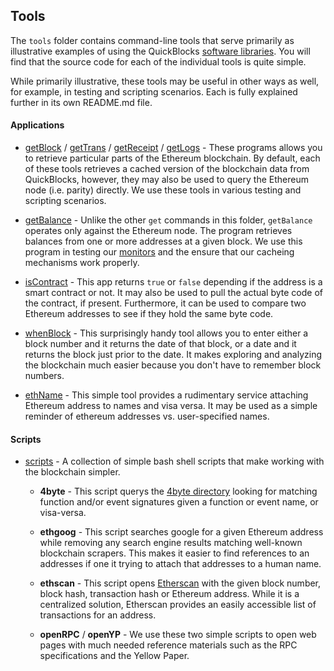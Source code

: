 ## Tools

The `tools` folder contains command-line tools that serve primarily as illustrative examples of using the QuickBlocks [software libraries](../libs). You will find that the source code for each of the individual tools is quite simple.

While primarily illustrative, these tools may be useful in other ways as well, for example, in testing and scripting scenarios. Each is fully explained further in its own README.md file.

#### Applications

+ [getBlock](getBlock) / [getTrans](getTrans) / [getReceipt](getReceipt) / [getLogs](getLogs) - These programs allows you to retrieve particular parts of the Ethereum blockchain. By default, each of these tools retrieves a cached version of the blockchain data from QuickBlocks, however, they may also be used to query the Ethereum node (i.e. parity) directly. We use these tools in various testing and scripting scenarios.

+ [getBalance](getBalance) - Unlike the other `get` commands in this folder, `getBalance` operates only against the Ethereum node. The program retrieves balances from one or more addresses at a given block. We use this program in testing our [monitors](../monitors) and the ensure that our cacheing mechanisms work properly.

+ [isContract](isContract) - This app returns `true` or `false` depending if the address is a smart contract or not. It may also be used to pull the actual byte code of the contract, if present. Furthermore, it can be used to compare two Ethereum addresses to see if they hold the same byte code.

+ [whenBlock](whenBlock) - This surprisingly handy tool allows you to enter either a block number and it returns the date of that block, or a date and it returns the block just prior to the date. It makes exploring and analyzing the blockchain much easier because you don't have to remember block numbers.

+ [ethName](ethName) - This simple tool provides a rudimentary service attaching Ethereum address to names and visa versa. It may be used as a simple reminder of ethereum addresses vs. user-specified names.

#### Scripts

+ [scripts](scripts) - A collection of simple bash shell scripts that make working with the blockchain simpler.

    - **4byte** - This script querys the [4byte directory](https://www.4byte.directory/) looking for matching function and/or event signatures given a function or event name, or visa-versa.

    - **ethgoog** - This script searches google for a given Ethereum address while removing any search engine results matching well-known blockchain scrapers. This makes it easier to find references to an addresses if one it trying to attach that addresses to a human name.

    - **ethscan** - This script opens [Etherscan](http://etherscan.io) with the given block number, block hash, transaction hash or Ethereum address. While it is a centralized solution, Etherscan provides an easily accessible list of transactions for an address.

    - **openRPC** / **openYP** - We use these two simple scripts to open web pages with much needed reference materials such as the RPC specifications and the Yellow Paper.
